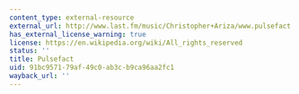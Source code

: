 ```yaml
---
content_type: external-resource
external_url: http://www.last.fm/music/Christopher+Ariza/www.pulsefact.net
has_external_license_warning: true
license: https://en.wikipedia.org/wiki/All_rights_reserved
status: ''
title: Pulsefact
uid: 91bc9571-79af-49c0-ab3c-b9ca96aa2fc1
wayback_url: ''
---
```


